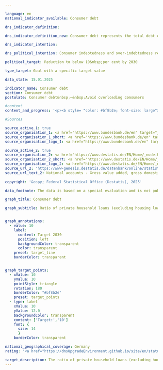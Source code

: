 ```yaml
---

language: en        
national_indicator_available: Consumer debt        

dns_indicator_definition:         

dns_indicator_definition_new: Consumer debt represents the total debt of private households (as defined by the European System of Accounts (<abbr title="European System of National and Regional Accounts" tabindex="0">ESA</abbr>), excluding housing loans) in relation to gross domestic product (<abbr title="Gross domestic product" tabindex="0">GDP</abbr>) (as a percentage). This includes both the debt of private individuals and the debt of so-called private non-profit organisations (<abbr title="for example (exempli gratia)" tabindex="0">e.g.</abbr> trade unions, political parties, churches and religious communities, social and cultural associations, charities or sports and leisure clubs, <abbr title="and so on (et cetera)" tabindex="0">etc.</abbr>).        

dns_indicator_intention:         

dns_political_intention: Consumer indebtedness and over-indebtedness restricts financially self-determined behaviour. Excessive consumer debt should be avoided in order to prevent overburdening.        

political_target: Reduction to below 10&nbsp;per cent by 2030        

type_target: Goal with a specific target value        

data_state: 15.01.2025        

indicator_name: Consumer debt        
section: Consumer debt        
postulate: Consumer debt&nbsp;–&nbsp;Avoid overloading consumers        

#content         
content_and_progress: '<p><b style= "color: #bf8b2e; font-size: large">12.4&nbsp;Consumer debt</b><br><br>The indicator represents the financial burden of private households and private non-profit organisations in relation to the Gross Domestic Product (<abbr title="Gross domestic product" tabindex="0">GDP</abbr>). It is intended to serve as an analysis of the extent to which these groups rely on loans to finance their consumption and economic activities. The data for the calculation are derived from the financing accounts of the Deutsche Bundesbank.<br><br>From a financial perspective, private households are primarily characterised by their spending, which is mainly used for the consumption of goods and services. Unlike the National Accounts<sup>1</sup>, the Bundesbank also includes sole proprietors, freelancers, and self-employed farmers in this sector. Private non-profit organisations<sup>2</sup> encompass entities with their own legal personality that, as private non-market producers, provide various services to private households, such as political parties, trade unions, religious institutions, foundations, and social associations.<br><br>The debts captured by the indicator mainly consist of consumer credits, loans, and other financial obligations directed at consumption. Business loans are also considered part of private indebtedness. Housing loans, however, are not included.<br><br>By relating consumer debt to <abbr title="Gross domestic product" tabindex="0">GDP</abbr>, the indicator does not allow detailed conclusions to be drawn about the debt situation of individual households or its distribution. It only shows the ratio of total consumer debt to economic output, without taking into account the distribution of debt within the population or the individual capacity to bear debt. For a comprehensive analysis of over-indebtedness, it would be necessary to consider private household debt in relation to measures such as disposable household income. Such an approach would take into account both the absolute level of debt and households’ ability to service their debt in line with their income situation.<br><br>In contrast to consumer credits, housing loans theoretically offer the possibility of selling the acquired property at any time if necessary and thus potentially offsetting the debt associated with the loan through the sale of the property. In practice, however, the maintenance of property values is often difficult to predict, so over-indebtedness situations may also arise from housing loans.<br><br>The indicator shows a decline in the ratio of consumer debt to <abbr title="Gross domestic product" tabindex="0">GDP</abbr> from 15.9% in 2014&nbsp;to 11.7% in 2023. Over the same period, the absolute amount of debt increased from approximately 465&nbsp;billion euros to around 488&nbsp;billion euros, representing a rise of 5%. The decline in the share of consumer debt relative to <abbr title="Gross domestic product" tabindex="0">GDP</abbr> is mainly due to stronger growth in economic output compared to the growth of consumer debt. An exception was in 2020: in the first year of the <abbr title="Coronavirus SARS-CoV-2" tabindex="0">COVID-19</abbr>&nbsp;pandemic, <abbr title="Gross domestic product" tabindex="0">GDP</abbr> declined, causing the indicator value to rise temporarily. The total amount of loans also fell in 2020&nbsp;and 2021. In 2022, the volume of loans rose again. In 2022&nbsp;and 2023, the European Central Bank (<abbr title="European Central Bank" tabindex="0">ECB</abbr>) gradually increased interest rates. The total volume of loans in 2023, at around 488&nbsp;billion euros, was the lowest since 2018. Overall, it can be noted that the indicator’s trend in the past was mainly dependent on <abbr title="Gross domestic product" tabindex="0">GDP</abbr> developments, which showed significantly stronger fluctuations than the total amount of consumer credit.<br><br>The politically established goal to reduce consumer debt to below 10% of <abbr title="Gross domestic product" tabindex="0">GDP</abbr> by 2030&nbsp;is likely to be achieved if the trend of recent years continues.<br><br><small><sup>1</sup> Sector S.14&nbsp;of the European System of Accounts (<abbr title="European System of National and Regional Accounts" tabindex="0">ESA</abbr>).<br><br><sup>2</sup> Sector S.15&nbsp;of the European System of Accounts (<abbr title="European System of National and Regional Accounts" tabindex="0">ESA</abbr>).</small></p>'                

#Sources        

source_active_1: true
source_organisation_1: <a href="https://www.bundesbank.de/en" target="_blank" onclick="return confirm_alert('the German Federal Bank', 'En')">German Federal Bank</a>
source_organisation_1_short: <a href="https://www.bundesbank.de/en" target="_blank" onclick="return confirm_alert('the German Federal Bank', 'En')">German Federal Bank</a>
source_organisation_logo_1: <a href="https://www.bundesbank.de/en" target="_blank" onclick="return confirm_alert('the German Federal Bank', 'En')"><img src="https://dnsTestEnvironment.github.io/dns-indicators/public/OrgImgEn/bundesbank.png" alt="German Federal Bank" title=" Click here to visit the homepage of the organizationGerman Federal Bank" style="height:60px; width:148px; border:transparent"/></a>

source_active_2: true
source_organisation_2: <a href="https://www.destatis.de/EN/Home/_node.html" target="_blank">Federal Statistical Office</a>
source_organisation_2_short: <a href="https://www.destatis.de/EN/Home/_node.html" target="_blank">Federal Statistical Office</a>
source_organisation_logo_2: <a href="https://www.destatis.de/EN/Home/_node.html" target="_blank"><img src="https://dnsTestEnvironment.github.io/dns-indicators/public/OrgImgEn/destatis.png" alt="Federal Statistical Office" title=" Click here to visit the homepage of the organizationFederal Statistical Office" style="height:60px; width:148px; border:transparent"/></a>
source_url_2: 'https://www-genesis.destatis.de/datenbank/online/statistic/81000/table/81000-0001'
source_url_text_2: National accounts - Gross value added, gross domestic product (nominal/price-adjusted)&nbsp;–&nbsp;GENESIS online 81000-0001
        
copyright: '&copy; Federal Statistical Office (Destatis), 2025'        

data_footnote: The data is based on a special evaluation and is not publicly available.        

graph_title: Consumer debt        

graph_subtitle: Ratio of private household loans (excluding housing loans) to gross domestic product        


graph_annotations:
  - value: 10
    label:
      content: Target 2030
      position: left
      backgroundColor: transparent
      color: transparent
    preset: target_line
    borderColor: transparent        


graph_target_points:
  - xValue: 10
    yValue: 10
    pointStyle: triangle
    rotation: 180
    borderColor: "#bf8b2e"
    preset: target_points
  - type: label
    xValue: 10
    yValue: 12.0
    backgroundColor: transparent
    content: ['Target:','10']
    font: {
      size: 14
      }
    borderColor: transparent                

national_geographical_coverage: Germany        
rating: '<a href="https://dnsUpgradeEnvironment.github.io/site/en/status"><img src="https://sdg-indikatoren.de/public/Wettersymbole/Sonne.png" title="If the trend from 2023 had continued, the target value would have been reached or missed by less than 5% of the difference between the target value and the value at that time." alt="Weathersymbol: Sun"/></a>'        

target_description: The ratio of private household loans (excluding housing loans) to gross domestic product is to be reduced to a maximum of 10&nbsp;per cent by 2030.<br>If the trend of the last six years is maintained, the politically defined target value will already be undershot in 2028. Indicator 12.4&nbsp;is rated as "Sun" for the year 2023.        
---
```


